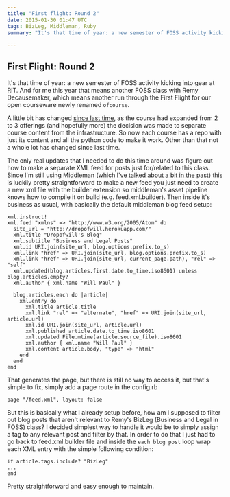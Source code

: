 ```yaml
---
title: "First flight: Round 2"
date: 2015-01-30 01:47 UTC
tags: BizLeg, Middleman, Ruby
summary: "It's that time of year: a new semester of FOSS activity kicking into gear at RIT. And for me this year that means another FOSS class with Remy Decausemaker, which means another run through the First Flight for our open courseware newly renamed `ofcourse`."

---
```


## First Flight: Round 2

It's that time of year: a new semester of FOSS activity kicking into gear at RIT. And for me this year that means another FOSS class with Remy Decausemaker, which means another run through the First Flight for our open courseware newly renamed `ofcourse`.

A little bit has changed [since last time](/2014/09/02/first-flight/), as the course had expanded from 2 to 3 offerings (and hopefully more) the decision was made to separate course content from the infrastructure. So now each course has a repo with just its content and all the python code to make it work. Other than that not a whole lot has changed since last time.

The only real updates that I needed to do this time around was figure out how to make a separate XML feed for posts just for/related to this class. Since I'm still using Middleman (which [I've talked about a bit in the past](/tags/middleman/)) this is luckily pretty straightforward to make a new feed you just need to create a new xml file with the builder extension so middleman's asset pipeline knows how to compile it on build (e.g. feed.xml.builder). Then inside it's business as usual, with basically the default middleman blog feed setup:

~~~
xml.instruct!
xml.feed "xmlns" => "http://www.w3.org/2005/Atom" do
  site_url = "http://dropofwill.herokuapp.com/"
  xml.title "Dropofwill's Blog"
  xml.subtitle "Business and Legal Posts"
  xml.id URI.join(site_url, blog.options.prefix.to_s)
  xml.link "href" => URI.join(site_url, blog.options.prefix.to_s)
  xml.link "href" => URI.join(site_url, current_page.path), "rel" => "self"
  xml.updated(blog.articles.first.date.to_time.iso8601) unless blog.articles.empty?
  xml.author { xml.name "Will Paul" }

  blog.articles.each do |article|
    xml.entry do
      xml.title article.title
      xml.link "rel" => "alternate", "href" => URI.join(site_url, article.url)
      xml.id URI.join(site_url, article.url)
      xml.published article.date.to_time.iso8601
      xml.updated File.mtime(article.source_file).iso8601
      xml.author { xml.name "Will Paul" }
      xml.content article.body, "type" => "html"
    end
  end
end
~~~

That generates the page, but there is still no way to access it, but that's simple to fix, simply add a page route in the config.rb

~~~
page "/feed.xml", layout: false
~~~

But this is basically what I already setup before, how am I supposed to filter out blog posts that aren't relevant to Remy's BizLeg (Business and Legal in FOSS) class? I decided simplest way to handle it would be to simply assign a tag to any relevant post and filter by that. In order to do that I just had to go back to feed.xml.builder file and inside the `each blog post` loop wrap each XML entry with the simple following condition:

~~~
if article.tags.include? "BizLeg"
...
end
~~~

Pretty straightforward and easy enough to maintain.

